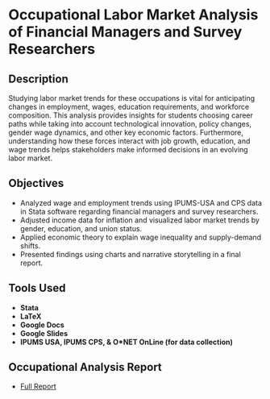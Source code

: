 # Occupational Labor Market Analysis of Financial Managers and Survey Researchers

<h2>Description</h2>
<p>Studying labor market trends for these occupations is vital for anticipating changes in employment, wages, education requirements, and workforce composition. This analysis provides insights for students choosing career paths while taking into account technological innovation, policy changes, gender wage dynamics, and other key economic factors. Furthermore, understanding how these forces interact with job growth, education, and wage trends helps stakeholders make informed decisions in an evolving labor market.<p/>

<h2>Objectives</h2>

- Analyzed wage and employment trends using IPUMS-USA and CPS data in Stata software regarding financial managers and survey researchers. 
- Adjusted income data for inflation and visualized labor market trends by gender, education, and union status. 
- Applied economic theory to explain wage inequality and supply-demand shifts. 
- Presented findings using charts and narrative storytelling in a final report. <br />


<h2>Tools Used</h2>

- <b>Stata </b>
- <b>LaTeX </b>
- <b>Google Docs</b> 
- <b>Google Slides</b>
- <b>IPUMS USA, IPUMS CPS, & O*NET OnLine (for data collection)</b>

<h2>Occupational Analysis Report</h2>

- [Full Report](https://github.com/UrbanNicolas/OccupationalLaborMarketAnalysis/blob/main/Occupational%20Analysis%20Report.pdf)


